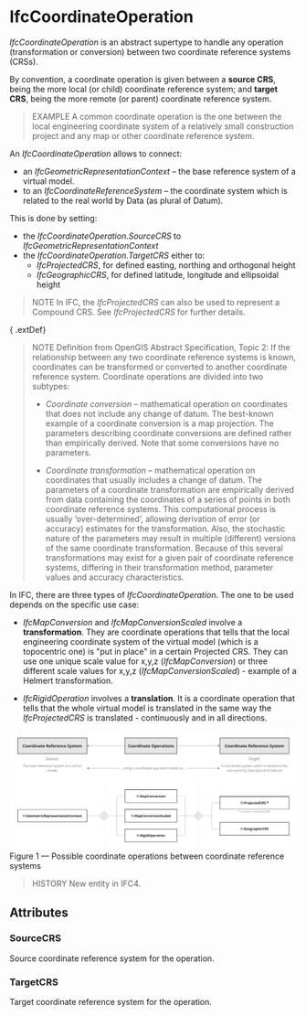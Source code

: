 # IfcCoordinateOperation

_IfcCoordinateOperation_ is an abstract supertype to handle any operation (transformation or conversion) between two coordinate reference systems (CRSs).

By convention, a coordinate operation is given between a **source CRS**, being the more local (or child) coordinate reference system; and **target CRS**, being the more remote (or parent) coordinate reference system.

> EXAMPLE  A common coordinate operation is the one between the local engineering coordinate system of a relatively small construction project and any map or other coordinate reference system.

An _IfcCoordinateOperation_ allows to connect:
- an _IfcGeometricRepresentationContext_ &ndash; the base reference system of a virtual model.
- to an _IfcCoordinateReferenceSystem_ &ndash; the coordinate system which is related to the real world by Data (as plural of Datum).

This is done by setting:
- the _IfcCoordinateOperation.SourceCRS_ to _IfcGeometricRepresentationContext_
- the _IfcCoordinateOperation.TargetCRS_ either to:
    -	_IfcProjectedCRS_, for defined easting, northing and orthogonal height
    -	_IfcGeographicCRS_, for defined latitude, longitude and ellipsoidal height

> NOTE  In IFC, the _IfcProjectedCRS_ can also be used to represent a Compound CRS. See _IfcProjectedCRS_ for further details.

{ .extDef}
> NOTE  Definition from OpenGIS Abstract Specification, Topic 2:
> If the relationship between any two coordinate reference systems is known, coordinates can be transformed or converted to another coordinate reference system. Coordinate operations are divided into two subtypes:
>
> * _Coordinate conversion_ &ndash; mathematical operation on coordinates that does not include any change of datum. The best-known example of a coordinate conversion is a map projection. The parameters describing coordinate conversions are defined rather than empirically derived. Note that some conversions have no parameters.
>
> * _Coordinate transformation_ &ndash; mathematical operation on coordinates that usually includes a change of datum. The parameters of a coordinate transformation are empirically derived from data containing the coordinates of a series of points in both coordinate reference systems. This computational process is usually &lsquo;over-determined&rsquo;, allowing derivation of error (or accuracy) estimates for the transformation. Also, the stochastic nature of the parameters may result in multiple (different) versions of the same coordinate transformation. Because of this several transformations may exist for a given pair of coordinate reference systems, differing in their transformation method, parameter values and accuracy characteristics.

In IFC, there are three types of _IfcCoordinateOperation_. The one to be used depends on the specific use case:

- _IfcMapConversion_ and _IfcMapConversionScaled_ involve a **transformation**.
They are coordinate operations that tells that the local engineering coordinate system of the virtual model (which is a topocentric one) is "put in place" in a certain Projected CRS.
They can use one unique scale value for x,y,z (_IfcMapConversion_) or three different scale values for x,y,z (_IfcMapConversionScaled_) - example of a Helmert transformation.

- _IfcRigidOperation_ involves a **translation**.
It is a coordinate operation that tells that the whole virtual model is translated in the same way the _IfcProjectedCRS_ is translated - continuously and in all directions.

![Coordinate operations](../../../../figures/ifccoordinateoperation.png)
Figure 1 &mdash; Possible coordinate operations between coordinate reference systems


> HISTORY  New entity in IFC4.

## Attributes

### SourceCRS
Source coordinate reference system for the operation.

### TargetCRS
Target coordinate reference system for the operation.
